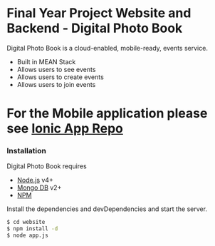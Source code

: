 # Final Year Project Website and Backend - Digital Photo Book 


 Digital Photo Book is a cloud-enabled, mobile-ready, events service.

  - Built in MEAN  Stack
  - Allows users to see events
  - Allows users to create events
  - Allows users to join events

# For the Mobile application please see [Ionic App Repo](https://github.com/Steve-Walsh/ionic-App)


### Installation

Digital Photo Book requires 
  - [Node.js](https://nodejs.org/) v4+ 
  - [Mongo DB](https://www.mongodb.com/) v2+ 
  - [NPM](https://www.npmjs.com/) 
 
Install the dependencies and devDependencies and start the server.
```sh
$ cd website
$ npm install -d
$ node app.js
```
